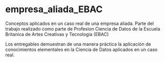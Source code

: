 # empresa_aliada_EBAC
Conceptos aplicados en un caso real de una empresa aliada. Parte del trabajo realizado como parte de Profesion Ciencia de Datos de la Escuela Britanica de Artes Creativas y Tecnologia (EBAC)

Los entregables demuestran de una manera práctica la aplicación de conocimientos elementales en la Ciencia de Datos aplicados en un caso real.
